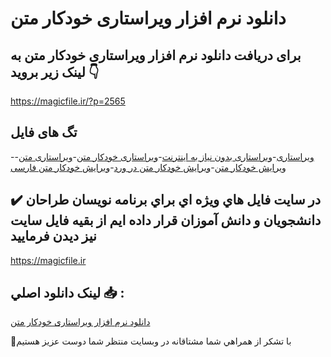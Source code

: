 # دانلود نرم افزار ویراستاری خودکار متن

## برای دریافت دانلود نرم افزار ویراستاری خودکار متن به لینک زیر بروید 👇

https://magicfile.ir/?p=2565

## تگ های فایل

-[ویراستاری](https://magicfile.ir/product/%d9%86%d8%b1%d9%85-%d8%a7%d9%81%d8%b2%d8%a7%d8%b1-%d9%88%db%8c%d8%b1%d8%a7%d8%b3%d8%aa%d8%a7%d8%b1%db%8c-%d8%ae%d9%88%d8%af%da%a9%d8%a7%d8%b1-%d9%85%d8%aa%d9%86/)-[ویراستاری بدون نیاز به اینترنت](https://magicfile.ir/product/%d9%86%d8%b1%d9%85-%d8%a7%d9%81%d8%b2%d8%a7%d8%b1-%d9%88%db%8c%d8%b1%d8%a7%d8%b3%d8%aa%d8%a7%d8%b1%db%8c-%d8%ae%d9%88%d8%af%da%a9%d8%a7%d8%b1-%d9%85%d8%aa%d9%86/)-[ویراستاری خودکار متن](https://magicfile.ir/product/%d9%86%d8%b1%d9%85-%d8%a7%d9%81%d8%b2%d8%a7%d8%b1-%d9%88%db%8c%d8%b1%d8%a7%d8%b3%d8%aa%d8%a7%d8%b1%db%8c-%d8%ae%d9%88%d8%af%da%a9%d8%a7%d8%b1-%d9%85%d8%aa%d9%86/)-[ویراستاری متن](https://magicfile.ir/product/%d9%86%d8%b1%d9%85-%d8%a7%d9%81%d8%b2%d8%a7%d8%b1-%d9%88%db%8c%d8%b1%d8%a7%d8%b3%d8%aa%d8%a7%d8%b1%db%8c-%d8%ae%d9%88%d8%af%da%a9%d8%a7%d8%b1-%d9%85%d8%aa%d9%86/)-[ویرایش خودکار متن](https://magicfile.ir/product/%d9%86%d8%b1%d9%85-%d8%a7%d9%81%d8%b2%d8%a7%d8%b1-%d9%88%db%8c%d8%b1%d8%a7%d8%b3%d8%aa%d8%a7%d8%b1%db%8c-%d8%ae%d9%88%d8%af%da%a9%d8%a7%d8%b1-%d9%85%d8%aa%d9%86/)-[ویرایش خودکار متن در ورد](https://magicfile.ir/product/%d9%86%d8%b1%d9%85-%d8%a7%d9%81%d8%b2%d8%a7%d8%b1-%d9%88%db%8c%d8%b1%d8%a7%d8%b3%d8%aa%d8%a7%d8%b1%db%8c-%d8%ae%d9%88%d8%af%da%a9%d8%a7%d8%b1-%d9%85%d8%aa%d9%86/)-[ویرایش خودکار متن فارسی](https://magicfile.ir/product/%d9%86%d8%b1%d9%85-%d8%a7%d9%81%d8%b2%d8%a7%d8%b1-%d9%88%db%8c%d8%b1%d8%a7%d8%b3%d8%aa%d8%a7%d8%b1%db%8c-%d8%ae%d9%88%d8%af%da%a9%d8%a7%d8%b1-%d9%85%d8%aa%d9%86/)

## ✔️ در سايت فايل هاي ويژه اي براي برنامه نويسان طراحان دانشجويان و دانش آموزان قرار داده ايم از بقيه فايل سايت نيز ديدن فرماييد

https://magicfile.ir


## لينک دانلود اصلي 📥 :

[دانلود نرم افزار ویراستاری خودکار متن](https://magicfile.ir/product/%d9%86%d8%b1%d9%85-%d8%a7%d9%81%d8%b2%d8%a7%d8%b1-%d9%88%db%8c%d8%b1%d8%a7%d8%b3%d8%aa%d8%a7%d8%b1%db%8c-%d8%ae%d9%88%d8%af%da%a9%d8%a7%d8%b1-%d9%85%d8%aa%d9%86/) 


🙏با تشکر از همراهي شما مشتاقانه در وبسایت منتظر شما دوست عزیز هستیم

